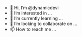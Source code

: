 - 👋 Hi, I’m @dynamicdevi
- 👀 I’m interested in ...
- 🌱 I’m currently learning ...
- 💞️ I’m looking to collaborate on ...
- 📫 How to reach me ...

<!---
dynamicdevi/dynamicdevi is a ✨ special ✨ repository because its `README.md` (this file) appears on your GitHub profile.
You can click the Preview link to take a look at your changes.
--->

